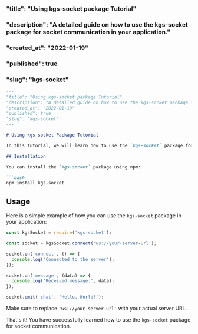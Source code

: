 ### "title": "Using kgs-socket package Tutorial"
### "description": "A detailed guide on how to use the kgs-socket package for socket communication in your application."
### "created_at": "2022-01-19"
### "published": true
### "slug": "kgs-socket"

```markdown
---
"title": "Using kgs-socket package Tutorial"
"description": "A detailed guide on how to use the kgs-socket package for socket communication in your application."
"created_at": "2022-01-19"
"published": true
"slug": "kgs-socket"
---

# Using kgs-socket Package Tutorial

In this tutorial, we will learn how to use the `kgs-socket` package for socket communication in your application.

## Installation

You can install the `kgs-socket` package using npm:

```bash
npm install kgs-socket
```

## Usage

Here is a simple example of how you can use the `kgs-socket` package in your application:

```javascript
const kgsSocket = require('kgs-socket');

const socket = kgsSocket.connect('ws://your-server-url');

socket.on('connect', () => {
  console.log('Connected to the server');
});

socket.on('message', (data) => {
  console.log('Received message:', data);
});

socket.emit('chat', 'Hello, World!');
```

Make sure to replace `'ws://your-server-url'` with your actual server URL.

That's it! You have successfully learned how to use the `kgs-socket` package for socket communication.
```